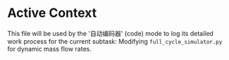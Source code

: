 # Active Context

This file will be used by the '自动编码器' (code) mode to log its detailed work process for the current subtask: Modifying `full_cycle_simulator.py` for dynamic mass flow rates.